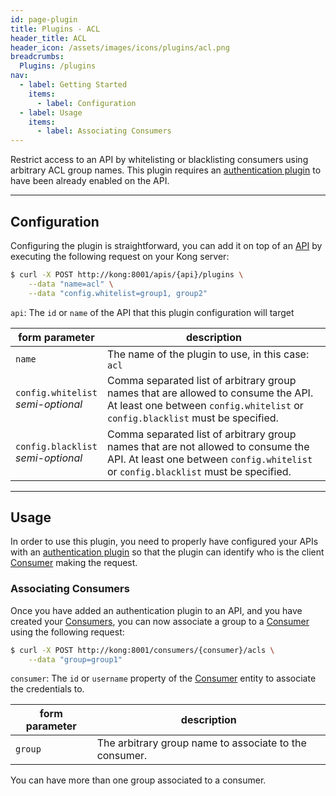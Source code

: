 ```yaml
---
id: page-plugin
title: Plugins - ACL
header_title: ACL
header_icon: /assets/images/icons/plugins/acl.png
breadcrumbs:
  Plugins: /plugins
nav:
  - label: Getting Started
    items:
      - label: Configuration
  - label: Usage
    items:
      - label: Associating Consumers
---
```


Restrict access to an API by whitelisting or blacklisting consumers using arbitrary ACL group names. This plugin requires an [authentication plugin][faq-authentication] to have been already enabled on the API.

----

## Configuration

Configuring the plugin is straightforward, you can add it on top of an [API][api-object] by executing the following request on your Kong server:

```bash
$ curl -X POST http://kong:8001/apis/{api}/plugins \
    --data "name=acl" \
    --data "config.whitelist=group1, group2"
```

`api`: The `id` or `name` of the API that this plugin configuration will target

form parameter                  | description
---                             | ---
`name`                          | The name of the plugin to use, in this case: `acl`
`config.whitelist`<br>*semi-optional* | Comma separated list of arbitrary group names that are allowed to consume the API. At least one between `config.whitelist` or `config.blacklist` must be specified.
`config.blacklist`<br>*semi-optional* | Comma separated list of arbitrary group names that are not allowed to consume the API. At least one between `config.whitelist` or `config.blacklist` must be specified.

----

## Usage

In order to use this plugin, you need to properly have configured your APIs with an [authentication plugin][faq-authentication] so that the plugin can identify who is the client [Consumer][consumer-object] making the request.

### Associating Consumers

Once you have added an authentication plugin to an API, and you have created your [Consumers][consumer-object], you can now associate a group to a [Consumer][consumer-object] using the following request:

```bash
$ curl -X POST http://kong:8001/consumers/{consumer}/acls \
    --data "group=group1"
```

`consumer`: The `id` or `username` property of the [Consumer][consumer-object] entity to associate the credentials to.

form parameter      | description
---                 | ---
`group`             | The arbitrary group name to associate to the consumer.

You can have more than one group associated to a consumer.

[cidr]: https://en.wikipedia.org/wiki/Classless_Inter-Domain_Routing#CIDR_notation
[api-object]: /docs/latest/admin-api/#api-object
[configuration]: /docs/latest/configuration
[consumer-object]: /docs/latest/admin-api/#consumer-object
[faq-authentication]: /about/faq/#how-can-i-add-an-authentication-layer-on-a-microservice/api?
